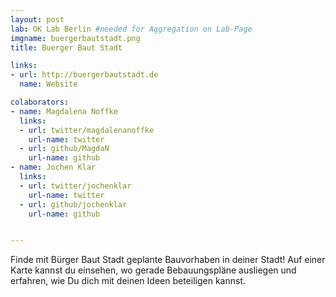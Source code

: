 ```yaml
---
layout: post
lab: OK Lab Berlin #needed for Aggregation on Lab-Page
imgname: buergerbautstadt.png
title: Buerger Baut Stadt

links: 
- url: http://buergerbautstadt.de
  name: Website

colaborators:
- name: Magdalena Noffke
  links:
  - url: twitter/magdalenanoffke
    url-name: twitter
  - url: github/MagdaN
    url-name: github
- name: Jochen Klar
  links:
  - url: twitter/jochenklar
    url-name: twitter
  - url: github/jochenklar
    url-name: github


---
```


Finde mit Bürger Baut Stadt geplante Bauvorhaben in deiner Stadt! Auf einer Karte kannst du einsehen, wo gerade Bebauungspläne ausliegen und erfahren, wie Du dich mit deinen Ideen beteiligen kannst.
